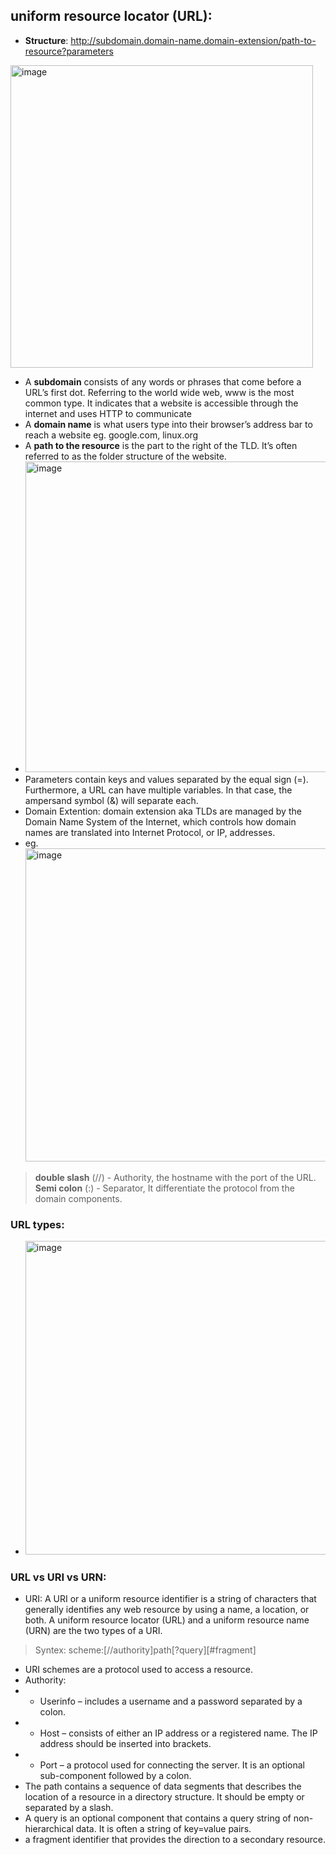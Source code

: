 ## uniform resource locator (URL):
- **Structure**: http://subdomain.domain-name.domain-extension/path-to-resource?parameters
<img width="484" alt="image" src="https://github.com/cybersome/CyberEssentials/assets/40174034/7395bf6a-74e6-4275-8e9d-9fb196d7a9dc">

- A **subdomain** consists of any words or phrases that come before a URL’s first dot. Referring to the world wide web, www is the most common type. It indicates that a website is accessible through the internet and uses HTTP to communicate
- A **domain name** is what users type into their browser’s address bar to reach a website eg. google.com, linux.org
- A **path to the resource** is the part to the right of the TLD. It’s often referred to as the folder structure of the website.
- <img width="497" alt="image" src="https://github.com/cybersome/CyberEssentials/assets/40174034/707fa355-6740-42f7-9747-0453871c0640">
- Parameters contain keys and values separated by the equal sign (=). Furthermore, a URL can have multiple variables. In that case, the ampersand symbol (&) will separate each.
- Domain Extention: domain extension aka TLDs are managed by the Domain Name System of the Internet, which controls how domain names are translated into Internet Protocol, or IP, addresses.
- eg. <img width="501" alt="image" src="https://github.com/cybersome/CyberEssentials/assets/40174034/0c724696-1495-4063-adc6-bd24464eae52">

> **double slash** (//) - Authority, the hostname with the port of the URL.
> **Semi colon** (:) - Separator, It differentiate the protocol from the domain components.

### URL types:
- <img width="502" alt="image" src="https://github.com/cybersome/CyberEssentials/assets/40174034/54fbbebe-3204-40f5-bc1e-ff9a55ad470c">


### URL vs URI vs URN:
- URI: A URI or a uniform resource identifier is a string of characters that generally identifies any web resource by using a name, a location, or both. A uniform resource locator (URL) and a uniform resource name (URN) are the two types of a URI.
> Syntex: scheme:[//authority]path[?query][#fragment]
- URI schemes are a protocol used to access a resource.
- Authority:
- - Userinfo – includes a username and a password separated by a colon.
- - Host – consists of either an IP address or a registered name. The IP address should be inserted into brackets.
- - Port – a protocol used for connecting the server. It is an optional sub-component followed by a colon.
- The path contains a sequence of data segments that describes the location of a resource in a directory structure. It should be empty or separated by a slash.
- A query is an optional component that contains a query string of non-hierarchical data. It is often a string of key=value pairs.
- a fragment identifier that provides the direction to a secondary resource.









